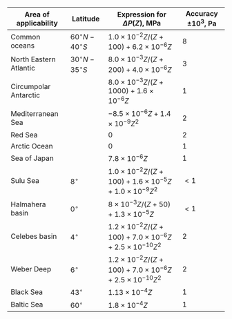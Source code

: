Area of applicability | Latitude | Expression for $\Delta P\left( Z \right)$, $\text{MPa}$ | Accuracy $\pm 10^{3}$, $\text{Pa}$
--- | --- | --- | ---
Common oceans              | $60^\circ N - 40^\circ S$ | $1.0 \times {10^{ - 2}}Z/\left( {Z + 100} \right) + 6.2 \times {10^{ - 6}}Z$  | $8$
North Eastern Atlantic     | $30^\circ N - 35^\circ S$ | $8.0 \times {10^{ - 3}}Z/\left( {Z + 200} \right) + 4.0 \times {10^{ - 6}}Z$  | $3$
Circumpolar Antarctic      |                           | $8.0 \times {10^{ - 3}}Z/\left( {Z + 1000} \right) + 1.6 \times {10^{ - 6}}Z$ | $1$
Mediterranean Sea          |                           | $- 8.5 \times {10^{ - 6}}Z + 1.4 \times {10^{ - 9}}{Z^2}$                     | $2$
Red Sea                    |                           | $0$                                                                           | $2$
Arctic Ocean               |                           | $0$                                                                           | $1$
Sea of Japan               |                           | $7.8 \times {10^{ - 6}}Z$                                                     | $1$
Sulu Sea                   | $8^\circ$ | $1.0 \times {10^{ - 2}}Z/\left( {Z + 100} \right) + 1.6 \times {10^{ - 5}}Z + 1.0 \times {10^{ - 9}}{Z^2}$  | $<1$
Halmahera basin            | $0^\circ$                 | $8 \times {10^{ - 3}}Z/\left( {Z + 50} \right) + 1.3 \times {10^{ - 5}}Z$     | $<1$
Celebes basin              | $4^\circ$ | $1.2 \times {10^{ - 2}}Z/\left( {Z + 100} \right) + 7.0 \times {10^{ - 6}}Z + 2.5 \times {10^{ - 10}}{Z^2}$ | $2$
Weber Deep                 | $6^\circ$ | $1.2 \times {10^{ - 2}}Z/\left( {Z + 100} \right) + 7.0 \times {10^{ - 6}}Z + 2.5 \times {10^{ - 10}}{Z^2}$ | $2$
Black Sea                  | $43^\circ$                | $1.13 \times {10^{ - 4}}Z$                                                    | $1$ 
Baltic Sea                 | $60^\circ$                | $1.8 \times {10^{ - 4}}Z$                                                     | $1$
